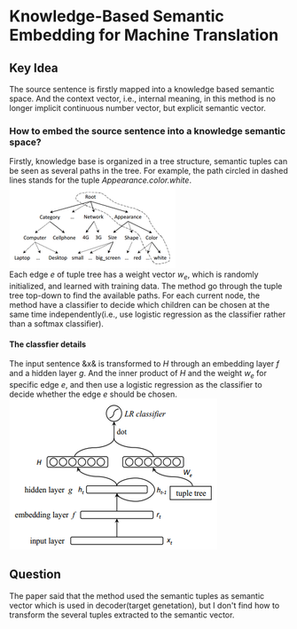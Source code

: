 # Knowledge-Based Semantic Embedding for Machine Translation  

## Key Idea  
The source sentence is firstly mapped into a knowledge based semantic space. And the context vector, i.e., internal meaning, in this method is no longer implicit continuous number vector, but explicit semantic vector.  
### How to embed the source sentence into a knowledge semantic space?  
Firstly, knowledge base is organized in a tree structure, semantic tuples can be seen as several paths in the tree. For example, the path circled in dashed lines stands for the tuple *Appearance.color.white*.  
![tree knowledge](https://github.com/Lintianqianjin/Papers-of-Integrating-KG-into-NLP/blob/master/ACL/2016/relevant/Knowledge-Based%20Semantic%20Embedding%20for%20Machine%20Translation/knowledge%20base%20tree%20structure.png)  
Each edge $e$ of tuple tree has a weight vector $w_e$, which is randomly initialized, and learned with training data. The method go through the tuple tree top-down to find the available paths. For each current node, the method have a classifier to decide which children can be chosen at the same time independently(i.e., use logistic regression as the classifier rather than a softmax classifier).
#### The classfier details
The input sentence &x& is transformed to $H$ through an embedding layer $f$ and a hidden layer $g$. And the inner product of $H$ and the weight $w_e$ for specific edge $e$, and then use a logistic regression as the classifier to decide whether the edge $e$ should be chosen.  
![edge classifier](https://github.com/Lintianqianjin/Papers-of-Integrating-KG-into-NLP/blob/master/ACL/2016/relevant/Knowledge-Based%20Semantic%20Embedding%20for%20Machine%20Translation/classifier.png)  

## Question
The paper said that the method used the semantic tuples as semantic vector which is used in decoder(target genetation), but I don't find how to transform the several tuples extracted to the semantic vector.  
